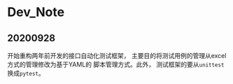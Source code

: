 # Dev_Note

## 20200928

开始重构两年前开发的接口自动化测试框架， 主要目的将测试用例的管理从excel方式的管理修改为基于YAML的
脚本管理方式。此外， 测试框架的要从`unittest`换成`pytest`。 


